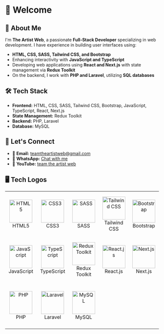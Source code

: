# 👋 Welcome

## 🚀 About Me

I'm **The Artist Web**, a passionate **Full-Stack Developer** specializing in web development. I have experience in building user interfaces using:

- **HTML, CSS, SASS, Tailwind CSS, and Bootstrap**
- Enhancing interactivity with **JavaScript and TypeScript**
- Developing web applications using **React and Next.js** with state management via **Redux Toolkit**
- On the backend, I work with **PHP and Laravel**, utilizing **SQL databases**

## 🛠️ Tech Stack

- **Frontend:** HTML, CSS, SASS, Tailwind CSS, Bootstrap, JavaScript, TypeScript, React, Next.js
- **State Management:** Redux Toolkit
- **Backend:** PHP, Laravel
- **Database:** MySQL

## 👯️ Let's Connect

- 📩 **Email:** [teamtheartistweb@gmail.com](mailto:teamtheartistweb@gmail.com)
- 📱 **WhatsApp:** [Chat with me](https://wa.me/message/YEX6SYAH54GFC1)
- 🎥 **YouTube:** [team the artist web](https://www.youtube.com/@teamtheartistweb)

## 🖥️ Tech Logos

<table align="center">
  <tr>
    <td align="center" height="150" width="150">
      <img src="https://github.com/the-artist-web/before-web-me/raw/main/public/image/html.png" alt="HTML5" width="75" height="75"/>
      <br>HTML5
    </td>
    <td align="center" height="150" width="150">
      <img src="https://github.com/the-artist-web/before-web-me/raw/main/public/image/css.png" alt="CSS3" width="75" height="75"/>
      <br>CSS3
    </td>
    <td align="center" height="150" width="150">
      <img src="https://github.com/the-artist-web/before-web-me/raw/main/public/image/sass.png" alt="SASS" width="75" height="75"/>
      <br>SASS
    </td>
    <td align="center" height="150" width="150">
      <img src="https://github.com/the-artist-web/before-web-me/raw/main/public/image/tailwindcss.png" alt="Tailwind CSS" width="75" height="75"/>
      <br>Tailwind CSS
    </td>
    <td align="center" height="150" width="150">
      <img src="https://github.com/the-artist-web/before-web-me/raw/main/public/image/bootstrap.png" alt="Bootstrap" width="75" height="75"/>
      <br>Bootstrap
    </td>
  </tr>
  
  <tr>
    <td align="center" height="150" width="150">
      <img src="https://github.com/the-artist-web/before-web-me/raw/main/public/image/javaScript.png" alt="JavaScript" width="75" height="75"/>
      <br>JavaScript
    </td>
    <td align="center" height="150" width="150">
      <img src="https://github.com/the-artist-web/before-web-me/raw/main/public/image/typeScript.png" alt="TypeScript" width="75" height="75"/>
      <br>TypeScript
    </td>
    <td align="center" height="150" width="150">
      <img src="https://github.com/the-artist-web/before-web-me/raw/main/public/image/redux.png" alt="Redux Toolkit" width="75" height="75"/>
      <br>Redux Toolkit
    </td>
    <td align="center" height="150" width="150">
      <img src="https://github.com/the-artist-web/before-web-me/raw/main/public/image/react.png" alt="React.js" width="75" height="75"/>
      <br>React.js
    </td>
    <td align="center" height="150" width="150">
      <img src="https://github.com/the-artist-web/before-web-me/raw/main/public/image/next.png" alt="Next.js" width="75" height="75"/>
      <br>Next.js
    </td>
  </tr>
  
  <tr>
    <td align="center" height="150" width="150">
      <img src="https://github.com/the-artist-web/before-web-me/raw/main/public/image/php.png" alt="PHP" width="75" height="75"/>
      <br>PHP
    </td>
    <td align="center" height="150" width="150">
      <img src="https://github.com/the-artist-web/before-web-me/raw/main/public/image/laravel.png" alt="Laravel" width="75" height="75"/>
      <br>Laravel
    </td>
    <td align="center" height="150" width="150">
      <img src="https://github.com/the-artist-web/before-web-me/raw/main/public/image/mysql.png" alt="MySQL" width="75" height="75"/>
      <br>MySQL
    </td>
  </tr>
</table>